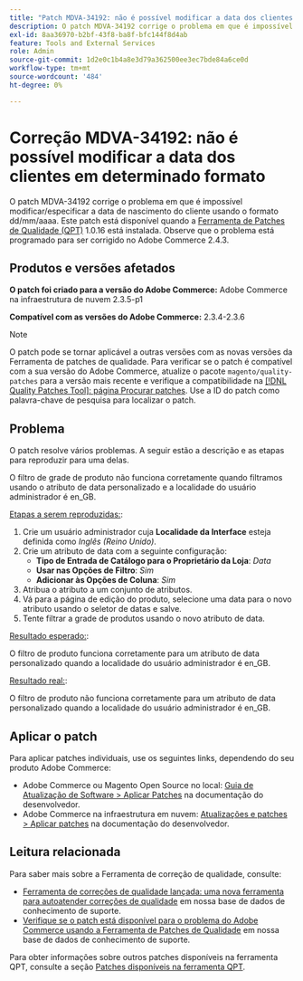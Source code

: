 ```yaml
---
title: "Patch MDVA-34192: não é possível modificar a data dos clientes em determinado formato"
description: O patch MDVA-34192 corrige o problema em que é impossível modificar/especificar a data de nascimento do cliente usando o formato dd/mm/aaaa. Este patch está disponível quando a [Ferramenta de correções de qualidade (QPT)](/help/announcements/adobe-commerce-announcements/magento-quality-patches-released-new-tool-to-self-serve-quality-patches.md) 1.0.16 está instalada. Observe que o problema está programado para ser corrigido no Adobe Commerce 2.4.3.
exl-id: 8aa36970-b2bf-43f8-ba8f-bfc144f8d4ab
feature: Tools and External Services
role: Admin
source-git-commit: 1d2e0c1b4a8e3d79a362500ee3ec7bde84a6ce0d
workflow-type: tm+mt
source-wordcount: '484'
ht-degree: 0%

---
```


# Correção MDVA-34192: não é possível modificar a data dos clientes em determinado formato

O patch MDVA-34192 corrige o problema em que é impossível modificar/especificar a data de nascimento do cliente usando o formato dd/mm/aaaa. Este patch está disponível quando a [Ferramenta de Patches de Qualidade (QPT)](/help/announcements/adobe-commerce-announcements/magento-quality-patches-released-new-tool-to-self-serve-quality-patches.md) 1.0.16 está instalada. Observe que o problema está programado para ser corrigido no Adobe Commerce 2.4.3.

## Produtos e versões afetados

**O patch foi criado para a versão do Adobe Commerce:** Adobe Commerce na infraestrutura de nuvem 2.3.5-p1

**Compatível com as versões do Adobe Commerce:** 2.3.4-2.3.6

>[!NOTE]
>
>O patch pode se tornar aplicável a outras versões com as novas versões da Ferramenta de patches de qualidade. Para verificar se o patch é compatível com a sua versão do Adobe Commerce, atualize o pacote `magento/quality-patches` para a versão mais recente e verifique a compatibilidade na [[!DNL Quality Patches Tool]: página Procurar patches](https://devdocs.magento.com/quality-patches/tool.html#patch-grid). Use a ID do patch como palavra-chave de pesquisa para localizar o patch.

## Problema

O patch resolve vários problemas. A seguir estão a descrição e as etapas para reproduzir para uma delas.

O filtro de grade de produto não funciona corretamente quando filtramos usando o atributo de data personalizado e a localidade do usuário administrador é en\_GB.

<u>Etapas a serem reproduzidas:</u>:

1. Crie um usuário administrador cuja **Localidade da Interface** esteja definida como *Inglês (Reino Unido)*.
1. Crie um atributo de data com a seguinte configuração:
   * **Tipo de Entrada de Catálogo para o Proprietário da Loja**: *Data*
   * **Usar nas Opções de Filtro**: *Sim*
   * **Adicionar às Opções de Coluna**: *Sim*
1. Atribua o atributo a um conjunto de atributos.
1. Vá para a página de edição do produto, selecione uma data para o novo atributo usando o seletor de datas e salve.
1. Tente filtrar a grade de produtos usando o novo atributo de data.

<u>Resultado esperado:</u>:

O filtro de produto funciona corretamente para um atributo de data personalizado quando a localidade do usuário administrador é en\_GB.

<u>Resultado real:</u>:

O filtro de produto não funciona corretamente para um atributo de data personalizado quando a localidade do usuário administrador é en\_GB.

## Aplicar o patch

Para aplicar patches individuais, use os seguintes links, dependendo do seu produto Adobe Commerce:

* Adobe Commerce ou Magento Open Source no local: [Guia de Atualização de Software > Aplicar Patches](https://devdocs.magento.com/guides/v2.4/comp-mgr/patching/mqp.html) na documentação do desenvolvedor.
* Adobe Commerce na infraestrutura em nuvem: [Atualizações e patches > Aplicar patches](https://devdocs.magento.com/cloud/project/project-patch.html) na documentação do desenvolvedor.

## Leitura relacionada

Para saber mais sobre a Ferramenta de correção de qualidade, consulte:

* [Ferramenta de correções de qualidade lançada: uma nova ferramenta para autoatender correções de qualidade](/help/announcements/adobe-commerce-announcements/magento-quality-patches-released-new-tool-to-self-serve-quality-patches.md) em nossa base de dados de conhecimento de suporte.
* [Verifique se o patch está disponível para o problema do Adobe Commerce usando a Ferramenta de Patches de Qualidade](/help/support-tools/patches-available-in-qpt-tool/check-patch-for-magento-issue-with-magento-quality-patches.md) em nossa base de dados de conhecimento de suporte.

Para obter informações sobre outros patches disponíveis na ferramenta QPT, consulte a seção [Patches disponíveis na ferramenta QPT](https://support.magento.com/hc/en-us/sections/360010506631-Patches-available-in-QPT-tool-).
